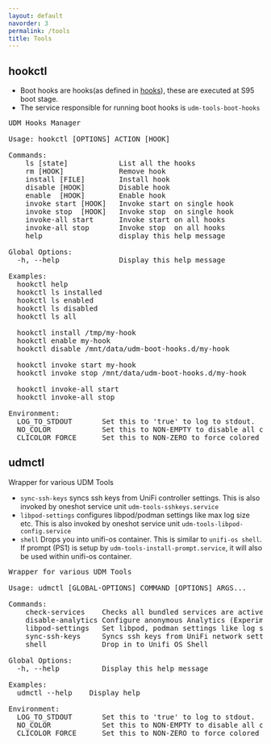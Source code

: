 ```yaml
---
layout: default
navorder: 3
permalink: /tools
title: Tools
---
```


## hookctl

- Boot hooks are hooks(as defined in [hooks](./hooks.md)),
these are executed at S95 boot stage.
- The service responsible for running boot hooks is `udm-tools-boot-hooks`

<!--diana::dynamic:hookctl-help:begin-->
<pre>
UDM Hooks Manager

Usage: hookctl [OPTIONS] ACTION [HOOK]

Commands:
    ls [state]            List all the hooks
    rm [HOOK]             Remove hook
    install [FILE]        Install hook
    disable [HOOK]        Disable hook
    enable  [HOOK]        Enable hook
    invoke start [HOOK]   Invoke start on single hook
    invoke stop  [HOOK]   Invoke stop  on single hook
    invoke-all start      Invoke start on all hooks
    invoke-all stop       Invoke stop  on all hooks
    help                  display this help message

Global Options:
  -h, --help              Display this help message

Examples:
  hookctl help
  hookctl ls installed
  hookctl ls enabled
  hookctl ls disabled
  hookctl ls all

  hookctl install /tmp/my-hook
  hookctl enable my-hook
  hookctl disable /mnt/data/udm-boot-hooks.d/my-hook

  hookctl invoke start my-hook
  hookctl invoke stop /mnt/data/udm-boot-hooks.d/my-hook

  hookctl invoke-all start
  hookctl invoke-all stop

Environment:
  LOG_TO_STDOUT       Set this to 'true' to log to stdout.
  NO_COLOR            Set this to NON-EMPTY to disable all colors.
  CLICOLOR_FORCE      Set this to NON-ZERO to force colored output.
</pre>
<!--diana::dynamic:hookctl-help:end-->


## udmctl

Wrapper for various UDM Tools

- `sync-ssh-keys` syncs ssh keys from UniFi controller settings.
This is also invoked by oneshot service unit `udm-tools-sshkeys.service`
- `libpod-settings` configures libpod/podman settings like max log size etc. This is also invoked by oneshot service unit `udm-tools-libpod-config.service`
- `shell` Drops you into unifi-os container. This is similar to `unifi-os shell`. If prompt (PS1) is setup by `udm-tools-install-prompt.service`,
it will also be used within unifi-os container.

<!--diana::dynamic:udmctl-help:begin-->
<pre>
Wrapper for various UDM Tools

Usage: udmctl [GLOBAL-OPTIONS] COMMAND [OPTIONS] ARGS...

Commands:
    check-services    Checks all bundled services are active
    disable-analytics Configure anonymous Analytics (Experimental)
    libpod-settings   Set libpod, podman settings like log size etc.
    sync-ssh-keys     Syncs ssh keys from UniFi network settings
    shell             Drop in to Unifi OS Shell

Global Options:
  -h, --help          Display this help message

Examples:
  udmctl --help    Display help

Environment:
  LOG_TO_STDOUT       Set this to 'true' to log to stdout.
  NO_COLOR            Set this to NON-EMPTY to disable all colors.
  CLICOLOR_FORCE      Set this to NON-ZERO to force colored output.
</pre>
<!--diana::dynamic:udmctl-help:end-->
